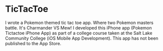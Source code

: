 # TicTacToe
I wrote a Pokemon themed tic tac toe app. Where two Pokemon masters battle. It's Charmander VS Mew! I developed this iPhone app (Pokemon Tictactoe iPhone App) as part of a college course taken at the Salt Lake Community College (iOS Mobile App Development). This app has not been published to the App Store.
